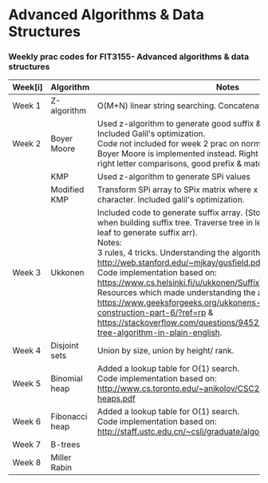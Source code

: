 # Advanced Algorithms & Data Structures
### Weekly prac codes for FIT3155- Advanced algorithms & data structures

| Week[i] | Algorithm | Notes |
|-----------|-----------|-------|
| Week 1 | Z-algorithm | O(M+N) linear string searching. Concatenate pat$text |
| Week 2 | Boyer Moore | Used z-algorithm to generate good suffix & matched prefix array. Included Galil's optimization. <br>  Code not included for week 2 prac on normal Boyer Moore. Reversed Boyer Moore is implemented instead. Right to left scanning, left to right letter comparisons, good prefix & matched suffix array. |
| | KMP | Used z-algorithm to generate SPi values | 
| | Modified KMP | Transform SPi array to SPix matrix where x is the mismatched character. Included galil's optimization. |
| Week 3 | Ukkonen | Included code to generate suffix array. (Store 'j' pointer on each leaf when building suffix tree. Traverse tree in lexicographical order to the leaf to generate suffix arr). <br> Notes: <br> 3 rules, 4 tricks. Understanding the algorithm: http://web.stanford.edu/~mjkay/gusfield.pdf. <br> Code implementation based on: https://www.cs.helsinki.fi/u/ukkonen/SuffixT1withFigs.pdf. <br> Resources which made understanding the algo easier: https://www.geeksforgeeks.org/ukkonens-suffix-tree-construction-part-6/?ref=rp & https://stackoverflow.com/questions/9452701/ukkonens-suffix-tree-algorithm-in-plain-english. | 
| Week 4 | Disjoint sets | Union by size, union by height/ rank. |
| Week 5 | Binomial heap | Added a lookup table for O(1) search. <br> Code implementation based on: http://www.cs.toronto.edu/~anikolov/CSC265F19/binomial-heaps.pdf |
| Week 6 | Fibonacci heap | Added a lookup table for O(1) search. <br> Code implementation based on: http://staff.ustc.edu.cn/~csli/graduate/algorithms/book6/chap21.htm |
| Week 7 | B-trees | |
| Week 8 | Miller Rabin | | 

